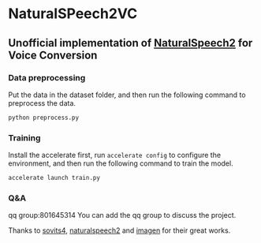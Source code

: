 
# NaturalSPeech2VC

## Unofficial implementation of <a href="https://arxiv.org/pdf/2304.09116.pdf">NaturalSpeech2</a> for Voice Conversion

### Data preprocessing

Put the data in the dataset folder, and then run the following command to preprocess the data.

```python
python preprocess.py
```

### Training

Install the accelerate first, run `accelerate config` to configure the environment, and then run the following command to train the model.

```python
accelerate launch train.py
```

### Q&A

qq group:801645314
You can add the qq group to discuss the project.

Thanks to <a href="https://github.com/svc-develop-team/so-vits-svc/">sovits4</a>, <a href="https://github.com/lucidrains/naturalspeech2-pytorch/">naturalspeech2</a> and <a href="https://github.com/lucidrains/imagen-pytorch">imagen</a> for their great works.
